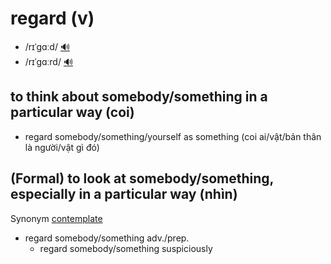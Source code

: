 # regard (v)

- /rɪˈɡɑːd/ [🔊](https://www.oxfordlearnersdictionaries.com/media/english/uk_pron/r/reg/regar/regard__gb_1.mp3)
- /rɪˈɡɑːrd/ [🔊](https://www.oxfordlearnersdictionaries.com/media/english/us_pron/r/reg/regar/regard__us_1.mp3)

## to think about somebody/something in a particular way (coi)

- regard somebody/something/yourself as something (coi ai/vật/bản thân là người/vật gì đó)

## (Formal) to look at somebody/something, especially in a particular way (nhìn)

Synonym [contemplate](../c/contemplate-v.md#formal-to-look-at-somebodysomething-in-a-careful-way-for-a-long-time-nhìn-ngắm)

- regard somebody/something adv./prep.
  - regard somebody/something suspiciously